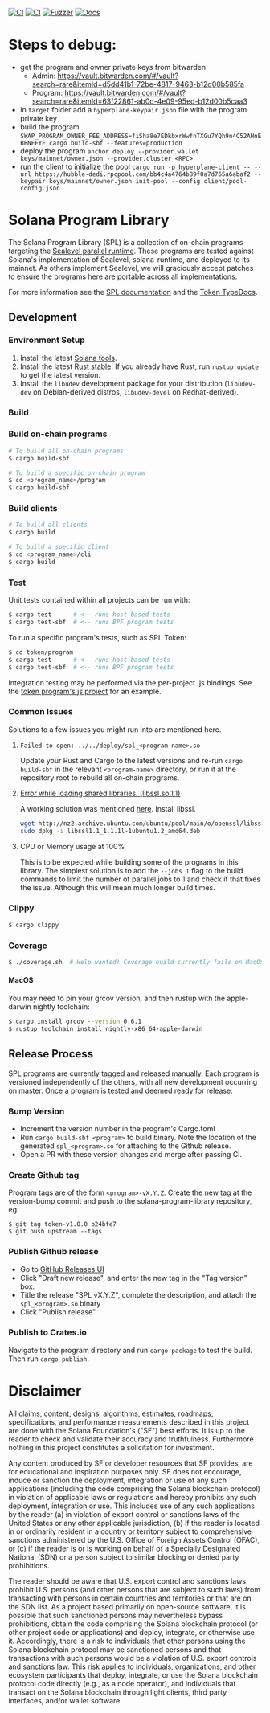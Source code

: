 [![CI][ci-image]][ci-url]
[![CI][ci-program-image]][ci-program-url]
[![Fuzzer][ci-fuzzer-image]][ci-fuzzer-url]
[![Docs][ci-docs-image]][ci-docs-url]

[ci-image]: https://github.com/hubbleprotocol/hyperplane/actions/workflows/pull-request.yml/badge.svg?query=branch%3Amaster
[ci-url]: https://github.com/hubbleprotocol/hyperplane/actions/workflows/pull-request.yml?query=branch%3Amaster

[ci-program-url]: https://github.com/hubbleprotocol/hyperplane/actions/workflows/pull-request-hyperplane.yml?query=branch%3Amaster
[ci-program-image]: https://github.com/hubbleprotocol/hyperplane/actions/workflows/pull-request-hyperplane.yml/badge.svg?query=branch%3Amaster

[ci-fuzzer-url]: https://github.com/hubbleprotocol/hyperplane/actions/workflows/fuzz-nightly.yml?query=branch%3Amaster
[ci-fuzzer-image]: https://github.com/hubbleprotocol/hyperplane/actions/workflows/fuzz-nightly.yml/badge.svg?query=branch%3Amaster

[ci-docs-url]: https://github.com/hubbleprotocol/hyperplane/actions/workflows/pull-request-docs.yml?query=branch%3Amaster
[ci-docs-image]: https://github.com/hubbleprotocol/hyperplane/actions/workflows/pull-request-docs.yml/badge.svg?query=branch%3Amaster

# Steps to debug:
- get the program and owner private keys from bitwarden
  - Admin: https://vault.bitwarden.com/#/vault?search=rare&itemId=d5dd41b1-72be-4817-9463-b12d00b585fa
  - Program: https://vault.bitwarden.com/#/vault?search=rare&itemId=63f22861-ab0d-4e09-95ed-b12d00b5caa3
- in `target` folder add a `hyperplane-keypair.json` file with the program private key
- build the program `SWAP_PROGRAM_OWNER_FEE_ADDRESS=fiSha8e7EDkbxrWwfnTXGu7YQh9n4C52AHnEBBNEEYE cargo build-sbf --features=production  `
- deploy the program `anchor deploy --provider.wallet keys/mainnet/owner.json --provider.cluster <RPC>`
- run the client to initialize the pool `cargo run -p hyperplane-client -- --url https://hubble-dedi.rpcpool.com/bb4c4a4764b89f0a7d765a6abaf2 --keypair keys/mainnet/owner.json init-pool --config client/pool-config.json`

# Solana Program Library

The Solana Program Library (SPL) is a collection of on-chain programs targeting
the [Sealevel parallel
runtime](https://medium.com/solana-labs/sealevel-parallel-processing-thousands-of-smart-contracts-d814b378192).
These programs are tested against Solana's implementation of Sealevel,
solana-runtime, and deployed to its mainnet.  As others implement Sealevel, we
will graciously accept patches to ensure the programs here are portable across
all implementations.

For more information see the [SPL documentation](https://spl.solana.com) and the [Token TypeDocs](https://solana-labs.github.io/solana-program-library/token/js/).


## Development

### Environment Setup

1. Install the latest [Solana tools](https://docs.solana.com/cli/install-solana-cli-tools).
2. Install the latest [Rust stable](https://rustup.rs/). If you already have Rust, run `rustup update` to get the latest version.
3. Install the `libudev` development package for your distribution (`libudev-dev` on Debian-derived distros, `libudev-devel` on Redhat-derived).

### Build

### Build on-chain programs

```bash
# To build all on-chain programs
$ cargo build-sbf

# To build a specific on-chain program
$ cd <program_name>/program
$ cargo build-sbf
```

### Build clients

```bash
# To build all clients
$ cargo build

# To build a specific client
$ cd <program_name>/cli
$ cargo build
```

### Test

Unit tests contained within all projects can be run with:
```bash
$ cargo test      # <-- runs host-based tests
$ cargo test-sbf  # <-- runs BPF program tests
```

To run a specific program's tests, such as SPL Token:
```bash
$ cd token/program
$ cargo test      # <-- runs host-based tests
$ cargo test-sbf  # <-- runs BPF program tests
```

Integration testing may be performed via the per-project .js bindings.  See the
[token program's js project](token/js) for an example.

### Common Issues
Solutions to a few issues you might run into are mentioned here.

1. `Failed to open: ../../deploy/spl_<program-name>.so`

    Update your Rust and Cargo to the latest versions and re-run `cargo build-sbf` in the relevant `<program-name>` directory,
    or run it at the repository root to rebuild all on-chain programs.

2. [Error while loading shared libraries. (libssl.so.1.1)](https://github.com/project-serum/anchor/issues/1831)

    A working solution was mentioned [here](https://github.com/project-serum/anchor/issues/1831#issuecomment-1109124934).
    Install libssl.
    ```bash
    wget http://nz2.archive.ubuntu.com/ubuntu/pool/main/o/openssl/libssl1.1_1.1.1l-1ubuntu1.2_amd64.deb
    sudo dpkg -i libssl1.1_1.1.1l-1ubuntu1.2_amd64.deb
    ```

3.  CPU or Memory usage at 100%

    This is to be expected while building some of the programs in this library.
    The simplest solution is to add the `--jobs 1` flag to the build commands to limit the number of parallel jobs to 1 and check if that fixes the issue. Although this will mean much longer build times.


### Clippy
```bash
$ cargo clippy
```

### Coverage
```bash
$ ./coverage.sh  # Help wanted! Coverage build currently fails on MacOS due to an XCode `grcov` mismatch...
```

#### MacOS

You may need to pin your grcov version, and then rustup with the apple-darwin nightly toolchain:
```bash
$ cargo install grcov --version 0.6.1
$ rustup toolchain install nightly-x86_64-apple-darwin
```


## Release Process
SPL programs are currently tagged and released manually. Each program is
versioned independently of the others, with all new development occurring on
master. Once a program is tested and deemed ready for release:

### Bump Version

  * Increment the version number in the program's Cargo.toml
  * Run `cargo build-sbf <program>` to build binary. Note the
    location of the generated `spl_<program>.so` for attaching to the Github
    release.
  * Open a PR with these version changes and merge after passing CI.

### Create Github tag

Program tags are of the form `<program>-vX.Y.Z`.
Create the new tag at the version-bump commit and push to the
solana-program-library repository, eg:

```
$ git tag token-v1.0.0 b24bfe7
$ git push upstream --tags
```

### Publish Github release

  * Go to [GitHub Releases UI](https://github.com/solana-labs/solana-program-library/releases)
  * Click "Draft new release", and enter the new tag in the "Tag version" box.
  * Title the release "SPL <Program> vX.Y.Z", complete the description, and attach the `spl_<program>.so` binary
  * Click "Publish release"

### Publish to Crates.io

Navigate to the program directory and run `cargo package`
to test the build. Then run `cargo publish`.

 # Disclaimer

All claims, content, designs, algorithms, estimates, roadmaps,
specifications, and performance measurements described in this project
are done with the Solana Foundation's ("SF") best efforts. It is up to
the reader to check and validate their accuracy and truthfulness.
Furthermore nothing in this project constitutes a solicitation for
investment.

Any content produced by SF or developer resources that SF provides, are
for educational and inspiration purposes only. SF does not encourage,
induce or sanction the deployment, integration or use of any such
applications (including the code comprising the Solana blockchain
protocol) in violation of applicable laws or regulations and hereby
prohibits any such deployment, integration or use. This includes use of
any such applications by the reader (a) in violation of export control
or sanctions laws of the United States or any other applicable
jurisdiction, (b) if the reader is located in or ordinarily resident in
a country or territory subject to comprehensive sanctions administered
by the U.S. Office of Foreign Assets Control (OFAC), or (c) if the
reader is or is working on behalf of a Specially Designated National
(SDN) or a person subject to similar blocking or denied party
prohibitions.

The reader should be aware that U.S. export control and sanctions laws
prohibit U.S. persons (and other persons that are subject to such laws)
from transacting with persons in certain countries and territories or
that are on the SDN list. As a project based primarily on open-source
software, it is possible that such sanctioned persons may nevertheless
bypass prohibitions, obtain the code comprising the Solana blockchain
protocol (or other project code or applications) and deploy, integrate,
or otherwise use it. Accordingly, there is a risk to individuals that
other persons using the Solana blockchain protocol may be sanctioned
persons and that transactions with such persons would be a violation of
U.S. export controls and sanctions law. This risk applies to
individuals, organizations, and other ecosystem participants that
deploy, integrate, or use the Solana blockchain protocol code directly
(e.g., as a node operator), and individuals that transact on the Solana
blockchain through light clients, third party interfaces, and/or wallet
software.
